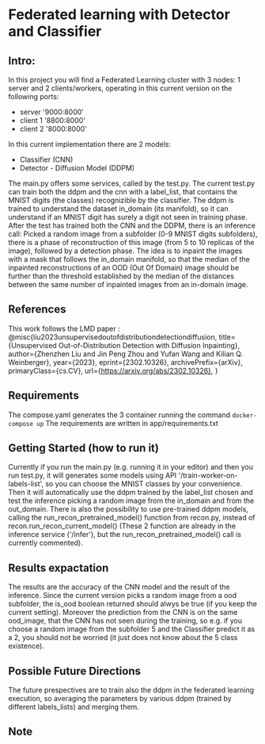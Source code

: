 # Federated learning with Detector and Classifier 
## Intro:
In this project you will find a Federated Learning cluster with 3 nodes:
1 server and 2 clients/workers, operating in this current version on the following ports:
* server    '9000:8000'
* client 1  '8800:8000'
* client 2  '8000:8000'

In this current implementation there are 2 models:
* Classifier (CNN)
* Detector - Diffusion Model (DDPM)

The main.py offers some services, called by the test.py. The current test.py can train both the ddpm and the cnn with a label_list, that contains the MNIST digits (the classes) recognizible by the classifier. The ddpm is trained to understand the dataset in_domain (its manifold), so it can understand if an MNIST digit has surely a digit not seen in training phase.
After the test has trained both the CNN and the DDPM, there is an inference call: Picked a random image from a subfolder (0-9 MNIST digits subfolders), there is a phase of reconstruction of this image (from 5 to 10 replicas of the image), followed by a detection phase. The idea is to inpaint the images with a mask that follows the in_domain manifold, so that the median of the inpainted reconstructions of an OOD (Out Of Domain) image should be further than the threshold established by the median of the distances between the same number of inpainted images from an in-domain image.

## References 
This work follows the LMD paper : @misc{liu2023unsupervisedoutofdistributiondetectiondiffusion,
      title={Unsupervised Out-of-Distribution Detection with Diffusion Inpainting}, 
      author={Zhenzhen Liu and Jin Peng Zhou and Yufan Wang and Kilian Q. Weinberger},
      year={2023},
      eprint={2302.10326},
      archivePrefix={arXiv},
      primaryClass={cs.CV},
      url={https://arxiv.org/abs/2302.10326}, 
} 

## Requirements

The compose.yaml generates the 3 container running the command ```docker-compose up```
The requirements are written in app/requirements.txt

## Getting Started (how to run it)
Currently if you run the main.py (e.g. running it in your editor) and then you run test.py, it will generates some models using API '/train-worker-on-labels-list', so you can choose the MNIST classes by your convenience. Then it will automatically use the ddpm trained by the label_list chosen and test the inference picking a random image from the in_domain and from the out_domain. There is also the possibility to use pre-trained ddpm models, calling the run_recon_pretrained_model() function from recon.py, instead of recon.run_recon_current_model() (These 2 function are already in the inference service ('/infer'), but the run_recon_pretrained_model() call is currently commented).


## Results expactation
The results are the accuracy of the CNN model and the result of the inference. Since the current version picks a random image from a ood subfolder, the is_ood boolean returned should alwys be true (if you keep the current setting). Moreover the prediction from the CNN is on the same ood_image, that the CNN has not seen during the training, so e.g. if you choose a random image from the subfolder 5 and the Classifier predict it as a 2, you should not be worried (it just does not know about the 5 class existence).

## Possible Future Directions
The future prespectives are to train also the ddpm in the federated learning execution, so averaging the parameters by various ddpm (trained by different labels_lists) and merging them.

## Note

